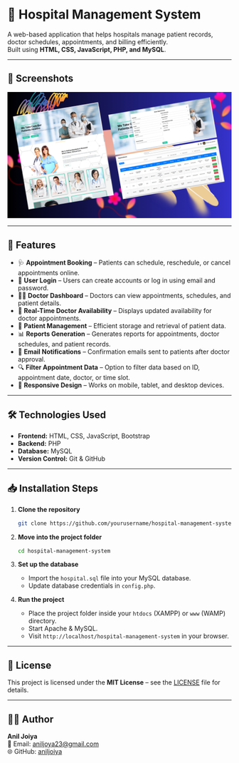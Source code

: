 # 🏥 Hospital Management System

A web-based application that helps hospitals manage patient records, doctor schedules, appointments, and billing efficiently.  
Built using **HTML, CSS, JavaScript, PHP, and MySQL**.

---

## 📸 Screenshots

![Screeen](screen.png)

---

## 🚀 Features

- 🩺 **Appointment Booking** – Patients can schedule, reschedule, or cancel appointments online.
- 🔐 **User Login** – Users can create accounts or log in using email and password.
- 👨‍⚕️ **Doctor Dashboard** – Doctors can view appointments, schedules, and patient details.
- 📅 **Real-Time Doctor Availability** – Displays updated availability for doctor appointments.
- 📂 **Patient Management** – Efficient storage and retrieval of patient data.
- 📊 **Reports Generation** – Generates reports for appointments, doctor schedules, and patient records.
- 📧 **Email Notifications** – Confirmation emails sent to patients after doctor approval.
- 🔍 **Filter Appointment Data** – Option to filter data based on ID, appointment date, doctor, or time slot.
- 📱 **Responsive Design** – Works on mobile, tablet, and desktop devices.

---

## 🛠️ Technologies Used

- **Frontend:** HTML, CSS, JavaScript, Bootstrap
- **Backend:** PHP
- **Database:** MySQL
- **Version Control:** Git & GitHub

---

## 📥 Installation Steps

1. **Clone the repository**
    ```bash
    git clone https://github.com/yourusername/hospital-management-system.git
    ```

2. **Move into the project folder**
    ```bash
    cd hospital-management-system
    ```

3. **Set up the database**
    - Import the `hospital.sql` file into your MySQL database.
    - Update database credentials in `config.php`.

4. **Run the project**
    - Place the project folder inside your `htdocs` (XAMPP) or `www` (WAMP) directory.
    - Start Apache & MySQL.
    - Visit `http://localhost/hospital-management-system` in your browser.

---

## 📄 License

This project is licensed under the **MIT License** – see the [LICENSE](LICENSE) file for details.

---

## 👨‍💻 Author

**Anil Joiya**  
📧 Email: aniljoya23@gmail.com  
🌐 GitHub: [aniljoiya](https://github.com/aniljoiya)

